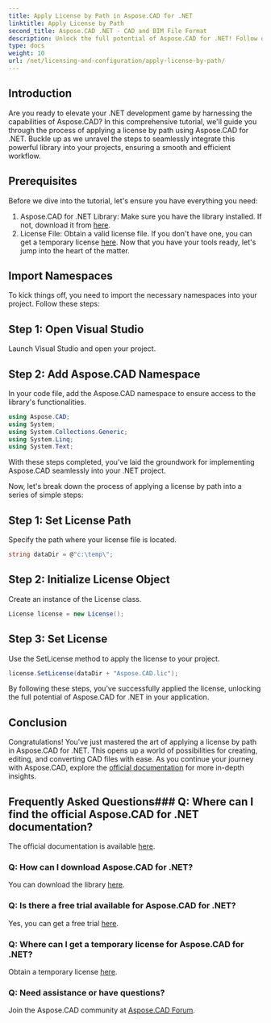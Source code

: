 ```yaml
---
title: Apply License by Path in Aspose.CAD for .NET
linktitle: Apply License by Path
second_title: Aspose.CAD .NET - CAD and BIM File Format
description: Unlock the full potential of Aspose.CAD for .NET! Follow our step-by-step guide to apply a license seamlessly. Elevate your CAD file manipulation game now!
type: docs
weight: 10
url: /net/licensing-and-configuration/apply-license-by-path/
---
```

## Introduction
Are you ready to elevate your .NET development game by harnessing the capabilities of Aspose.CAD? In this comprehensive tutorial, we'll guide you through the process of applying a license by path using Aspose.CAD for .NET. Buckle up as we unravel the steps to seamlessly integrate this powerful library into your projects, ensuring a smooth and efficient workflow.
## Prerequisites
Before we dive into the tutorial, let's ensure you have everything you need:
1. Aspose.CAD for .NET Library: Make sure you have the library installed. If not, download it from [here](https://releases.aspose.com/cad/net/).
2. License File: Obtain a valid license file. If you don't have one, you can get a temporary license [here](https://purchase.aspose.com/temporary-license/).
Now that you have your tools ready, let's jump into the heart of the matter.
## Import Namespaces
To kick things off, you need to import the necessary namespaces into your project. Follow these steps:
## Step 1: Open Visual Studio
Launch Visual Studio and open your project.
## Step 2: Add Aspose.CAD Namespace
In your code file, add the Aspose.CAD namespace to ensure access to the library's functionalities.
```csharp
using Aspose.CAD;
using System;
using System.Collections.Generic;
using System.Linq;
using System.Text;
```
With these steps completed, you've laid the groundwork for implementing Aspose.CAD seamlessly into your .NET project.

Now, let's break down the process of applying a license by path into a series of simple steps:
## Step 1: Set License Path
Specify the path where your license file is located.
```csharp
string dataDir = @"c:\temp\";
```
## Step 2: Initialize License Object
Create an instance of the License class.
```csharp
License license = new License();
```
## Step 3: Set License
Use the SetLicense method to apply the license to your project.
```csharp
license.SetLicense(dataDir + "Aspose.CAD.lic");
```
By following these steps, you've successfully applied the license, unlocking the full potential of Aspose.CAD for .NET in your application.
## Conclusion
Congratulations! You've just mastered the art of applying a license by path in Aspose.CAD for .NET. This opens up a world of possibilities for creating, editing, and converting CAD files with ease. As you continue your journey with Aspose.CAD, explore the [official documentation](https://reference.aspose.com/cad/net/) for more in-depth insights.
## Frequently Asked Questions### Q: Where can I find the official Aspose.CAD for .NET documentation?
The official documentation is available [here](https://reference.aspose.com/cad/net/).
### Q: How can I download Aspose.CAD for .NET?
You can download the library [here](https://releases.aspose.com/cad/net/).
### Q: Is there a free trial available for Aspose.CAD for .NET?
Yes, you can get a free trial [here](https://releases.aspose.com/).
### Q: Where can I get a temporary license for Aspose.CAD for .NET?
Obtain a temporary license [here](https://purchase.aspose.com/temporary-license/).
### Q: Need assistance or have questions?
Join the Aspose.CAD community at [Aspose.CAD Forum](https://forum.aspose.com/c/cad/19).
